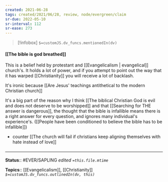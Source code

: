 ```yaml
---
created: 2021-06-28
tags: created/2021/06/28, review, node/evergreen/claim
sr-due: 2022-05-10
sr-interval: 112
sr-ease: 273
---
```

> [!infobox]
`$=customJS.dv_funcs.mentionedIn(dv)`

#### [[The bible is god breathed]] 

This is a belief held by protestant and [[Evangelicalism | evangelical]] church's. It holds a lot of power, and if you attempt to point out the way that it has warped [[Christianity]] you will receive a lot of backlash.

It's ironic because [[Are Jesus' teachings antithetical to the modern Christian church]]

It's a big part of the reason why I think [[The biblical Christian God is evil and does not deserve to be worshipped]] and that [[Searching for THE answer is dangerous]], the thought that the bible is infallible means there is a right answer for every question, and ignores many individual's experience's. ([[People have been conditioned to believe the bible has to be infallible]])

- counter [[The church will fail if christians keep aligning themselves with hate instead of love]]

### <hr class="footnote"/>

**Status**:: #EVER/SAPLING
*edited `=this.file.mtime`*

**Topics**:: [[Evangelicalism]], [[Christianity]] 
*`$=customJS.dv_funcs.outlinedIn(dv, this)`*
